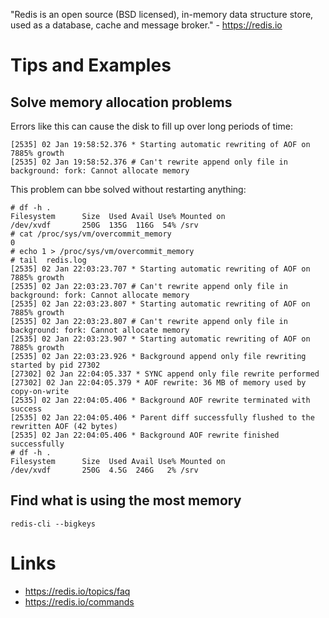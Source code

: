 "Redis is an open source (BSD licensed), in-memory data structure store, used as a database, cache and message broker." - <https://redis.io>


# Tips and Examples

## Solve memory allocation problems

Errors like this can cause the disk to fill up over long periods of time:

```
[2535] 02 Jan 19:58:52.376 * Starting automatic rewriting of AOF on 7885% growth
[2535] 02 Jan 19:58:52.376 # Can't rewrite append only file in background: fork: Cannot allocate memory
```
This problem can bbe solved without restarting anything:

```
# df -h .
Filesystem      Size  Used Avail Use% Mounted on
/dev/xvdf       250G  135G  116G  54% /srv
# cat /proc/sys/vm/overcommit_memory
0
# echo 1 > /proc/sys/vm/overcommit_memory
# tail  redis.log
[2535] 02 Jan 22:03:23.707 * Starting automatic rewriting of AOF on 7885% growth
[2535] 02 Jan 22:03:23.707 # Can't rewrite append only file in background: fork: Cannot allocate memory
[2535] 02 Jan 22:03:23.807 * Starting automatic rewriting of AOF on 7885% growth
[2535] 02 Jan 22:03:23.807 # Can't rewrite append only file in background: fork: Cannot allocate memory
[2535] 02 Jan 22:03:23.907 * Starting automatic rewriting of AOF on 7885% growth
[2535] 02 Jan 22:03:23.926 * Background append only file rewriting started by pid 27302
[27302] 02 Jan 22:04:05.337 * SYNC append only file rewrite performed
[27302] 02 Jan 22:04:05.379 * AOF rewrite: 36 MB of memory used by copy-on-write
[2535] 02 Jan 22:04:05.406 * Background AOF rewrite terminated with success
[2535] 02 Jan 22:04:05.406 * Parent diff successfully flushed to the rewritten AOF (42 bytes)
[2535] 02 Jan 22:04:05.406 * Background AOF rewrite finished successfully
# df -h .
Filesystem      Size  Used Avail Use% Mounted on
/dev/xvdf       250G  4.5G  246G   2% /srv
```

## Find what is using the most memory

```
redis-cli --bigkeys
```

# Links

- <https://redis.io/topics/faq>
- <https://redis.io/commands>
